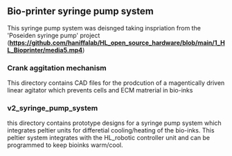 ## Bio-printer syringe pump system
This syringe pump system was deisnged taking inspriation from the 'Poseiden syringe pump' project (**https://github.com/haniffalab/HL_open_source_hardware/blob/main/1_HL_Bioprinter/media5.mp4**)

### Crank aggitation mechanism
This directory contains CAD files for the prodcution of a magentically driven linear agitator which prevents cells and ECM matrerial in bio-inks

### v2_syringe_pump_system
this directory contains prototype designs for a syringe pump system which integrates peltier units for differetial cooling/heating of the bio-inks. This peltier system integrates with the HL_robotic controller unit and can be programmed to keep bioinks warm/cool.
